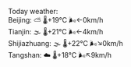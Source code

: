 Today weather:  
Beijing: ⛅️  🌡️+19°C 🌬️←0km/h  
Tianjin: 🌫  🌡️+21°C 🌬️←4km/h  
Shijiazhuang: 🌫  🌡️+22°C 🌬️↘0km/h  
Tangshan: ☁️ 🌡️+18°C 🌬️↖9km/h  
